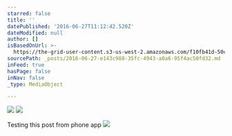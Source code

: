 ```yaml
---
starred: false
title: ''
datePublished: '2016-06-27T11:12:42.520Z'
dateModified: null
author: []
isBasedOnUrl: >-
  https://the-grid-user-content.s3-us-west-2.amazonaws.com/f10fb41d-50c0-4ea1-956a-beeab41217e8.jpg
sourcePath: _posts/2016-06-27-e143c988-35fc-4943-a0a6-95f4ac50fd32.md
inFeed: true
hasPage: false
inNav: false
_type: MediaObject

---
```

![](https://the-grid-user-content.s3-us-west-2.amazonaws.com/f10fb41d-50c0-4ea1-956a-beeab41217e8.jpg)
![](https://the-grid-user-content.s3-us-west-2.amazonaws.com/43b0d805-12dd-41af-89ff-e6c4b0955889.jpg)

Testing this post from phone app
![](https://the-grid-user-content.s3-us-west-2.amazonaws.com/09f77e76-a02f-43f2-b7cb-a49ad879c239.jpg)